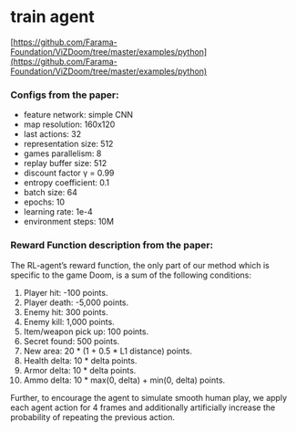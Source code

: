 # train agent

[https://github.com/Farama-Foundation/ViZDoom/tree/master/examples/python](https://github.com/Farama-Foundation/ViZDoom/tree/master/examples/python)

### Configs from the paper:

- feature network: simple CNN
- map resolution: 160x120
- last actions: 32
- representation size: 512
- games parallelism: 8
- replay buffer size: 512
- discount factor γ = 0.99
- entropy coefficient: 0.1
- batch size: 64
- epochs: 10
- learning rate: 1e-4
- environment steps: 10M

### Reward Function description from the paper:

The RL-agent’s reward function, the only part of our method which is specific to the game Doom, is a sum of the following conditions:

1. Player hit: -100 points.
2. Player death: -5,000 points.
3. Enemy hit: 300 points.
4. Enemy kill: 1,000 points.
5. Item/weapon pick up: 100 points.
6. Secret found: 500 points.
7. New area: 20 * (1 + 0.5 * L1 distance) points.
8. Health delta: 10 * delta points.
9. Armor delta: 10 * delta points.
10. Ammo delta: 10 * max(0, delta) + min(0, delta) points.

Further, to encourage the agent to simulate smooth human play, we apply each agent action for 4 frames and additionally artificially increase the probability of repeating the previous action.
